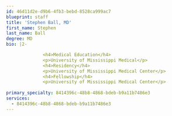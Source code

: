 ```yaml
---
id: 46d11d2e-d9b6-4fb3-bebd-8528ca999ac7
blueprint: staff
title: 'Stephen Ball, MD'
first_name: Stephen
last_name: Ball
degree: MD
bio: |2-

              <h4>Medical Education</h4>
              <p>University of Mississippi Medical</p>
              <h4>Residency</h4>
              <p>University of Mississippi Medical Center</p>
              <h4>Fellowship</h4>
              <p>University of Mississippi Medical Center</p>
          
primary_specialty: 8414396c-48b8-4868-bdeb-b9a11b7486e3
services:
  - 8414396c-48b8-4868-bdeb-b9a11b7486e3
---
```

